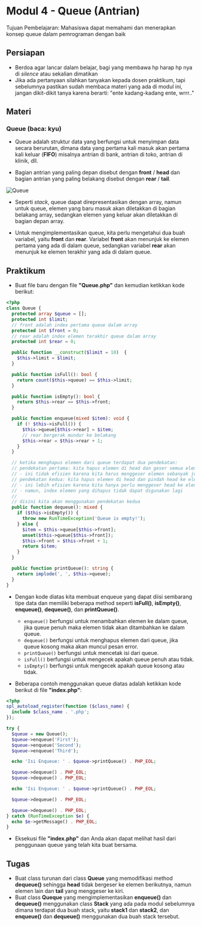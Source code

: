 # Modul 4 - Queue (Antrian)

Tujuan Pembelajaran: Mahasiswa dapat memahami dan menerapkan konsep queue dalam pemrograman dengan baik

## Persiapan

- Berdoa agar lancar dalam belajar, bagi yang membawa hp harap hp nya di _silence_ atau sekalian dimatikan
- Jika ada pertanyaan silahkan tanyakan kepada dosen praktikum, tapi sebelumnya pastikan sudah membaca materi yang ada di modul ini, jangan dikit-dikit tanya karena berarti: "ente kadang-kadang ente, wrrr.."

## Materi

### Queue (baca: kyu)

- Queue adalah struktur data yang berfungsi untuk menyimpan data secara berurutan, dimana data yang pertama kali masuk akan pertama kali keluar (__FIFO__) misalnya antrian di bank, antrian di toko, antrian di klinik, dll.

- Bagian antrian yang paling depan disebut dengan __front__ / __head__ dan bagian antrian yang paling belakang disebut dengan __rear__ / __tail__.

![Queue](https://media.geeksforgeeks.org/wp-content/uploads/20220816162225/Queue.png)

- Seperti _stack_, queue dapat direpresentasikan dengan array, namun untuk queue, elemen yang baru masuk akan diletakkan di bagian belakang array, sedangkan elemen yang keluar akan diletakkan di bagian depan array.

- Untuk mengimplementasikan queue, kita perlu mengetahui dua buah variabel, yaitu __front__ dan __rear__. Variabel __front__ akan menunjuk ke elemen pertama yang ada di dalam queue, sedangkan variabel __rear__ akan menunjuk ke elemen terakhir yang ada di dalam queue.

## Praktikum

- Buat file baru dengan file __"Queue.php"__ dan kemudian ketikkan kode berikut:

```php
<?php
class Queue {
  protected array $queue = [];
  protected int $limit;
  // front adalah index pertama queue dalam array
  protected int $front = 0;
  // rear adalah index elemen terakhir queue dalam array
  protected int $rear = 0;

  public function __construct($limit = 10)  {
    $this->limit = $limit;
  }

  public function isFull(): bool {
    return count($this->queue) == $this->limit;
  }

  public function isEmpty(): bool {
    return $this->rear == $this->front;
  }

  public function enqueue(mixed $item): void {
    if (! $this->isFull()) {
      $this->queue[$this->rear] = $item;
      // rear bergerak mundur ke belakang
      $this->rear = $this->rear + 1;
    }
  }

  // ketika menghapus elemen dari queue terdapat dua pendekatan:
  // pendekatan pertama: kita hapus elemen di head dan geser semua elemen ke kiri satu persatu
  // - ini tidak efisien karena kita harus menggeser elemen sebanyak jumlah elemen yang ada
  // pendekatan kedua: kita hapus elemen di head dan pindah head ke elemen berikutnya
  // - ini lebih efisien karena kita hanya perlu menggeser head ke elemen berikutnya
  // - namun, index elemen yang dihapus tidak dapat digunakan lagi
  //
  // disini kita akan menggunakan pendekatan kedua
  public function dequeue(): mixed {
    if ($this->isEmpty()) {
      throw new RunTimeException('Queue is empty!');
    } else {
      $item = $this->queue[$this->front];
      unset($this->queue[$this->front]);
      $this->front = $this->front + 1;
      return $item;
    }
  }

  public function printQueue(): string {
    return implode(', ', $this->queue);
  }
}
```

- Dengan kode diatas kita membuat enqueue yang dapat diisi sembarang tipe data dan memiliki beberapa method seperti __isFull()__, __isEmpty()__, __enqueue()__, __dequeue()__, dan __printQueue()__.

  - ```enqueue()``` berfungsi untuk menambahkan elemen ke dalam queue, jika queue penuh maka elemen tidak akan ditambahkan ke dalam queue.
  - ```dequeue()``` berfungsi untuk menghapus elemen dari queue, jika queue kosong maka akan muncul pesan error.
  - ```printQueue()``` berfungsi untuk mencetak isi dari queue.
  - ```isFull()``` berfungsi untuk mengecek apakah queue penuh atau tidak.
  - ```isEmpty()``` berfungsi untuk mengecek apakah queue kosong atau tidak.

- Beberapa contoh menggunakan queue diatas adalah ketikkan kode berikut di file __"index.php"__:

```php
<?php
spl_autoload_register(function ($class_name) {
  include $class_name . '.php';
});

try {
  $queue = new Queue();
  $queue->enqueue('First');
  $queue->enqueue('Second');
  $queue->enqueue('Third');

  echo 'Isi Enqueue: ' . $queue->printQueue() . PHP_EOL;

  $queue->dequeue() . PHP_EOL;
  $queue->dequeue() . PHP_EOL;

  echo 'Isi Enqueue: ' . $queue->printQueue() . PHP_EOL;

  $queue->dequeue() . PHP_EOL;

  $queue->dequeue() . PHP_EOL;
} catch (RunTimeException $e) {
  echo $e->getMessage() . PHP_EOL;
}
```

- Eksekusi file __"index.php"__ dan Anda akan dapat melihat hasil dari penggunaan queue yang telah kita buat bersama.

## Tugas

- Buat class turunan dari class __Queue__ yang memodifikasi method __dequeue()__ sehingga __head__ tidak bergeser ke elemen berikutnya, namun elemen lain dan __tail__ yang menggeser ke kiri.
- Buat class __Queque__ yang mengimplementasikan __enqueue()__ dan __dequeue()__ menggunakan class __Stack__ yang ada pada modul sebelumnya dimana terdapat dua buah stack, yaitu __stack1__ dan __stack2__, dan __enqueue()__ dan __dequeue()__ menggunakan dua buah stack tersebut.
